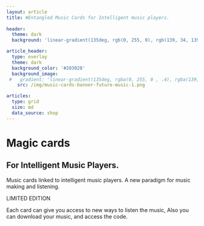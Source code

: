 ```yaml
---
layout: article
title: #Entangled Music Cards for Intelligent music players. 
  
header:
  theme: dark
  background: 'linear-gradient(135deg, rgb(0, 255, 0), rgb(139, 34, 139, .1))'

article_header:
  type: overlay
  theme: dark
  background_color: '#203028' 
  background_image:
 #   gradient: 'linear-gradient(135deg, rgba(0, 255, 0 , .4), rgba(139, 34, 139, .1))'
    src: /img/music-cards-banner-future-music-1.png

articles:
  type: grid
  size: md
  data_source: shop
---
```


# Magic cards 
## For Intelligent Music Players. 

Music cards linked to intelligent music players. 
A new paradigm for music making and listening. 


LIMITED EDITION

Each card can give you access to new ways to listen the music, 
Also you can download your music, and access the code.  

